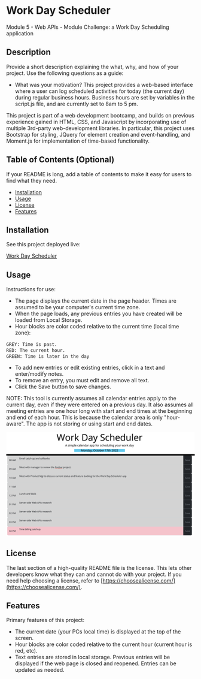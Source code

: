 # Work Day Scheduler
Module 5 - Web APIs - Module Challenge: a Work Day Scheduling application

## Description

Provide a short description explaining the what, why, and how of your project. Use the following questions as a guide:

- What was your motivation?
This project provides a web-based interface where a user can log scheduled activities for today (the current day) during regular business hours.  Business hours are set by variables in the script.js file, and are currently set to 8am to 5 pm.

This project is part of a web development bootcamp, and builds on previous experience gained in HTML, CSS, and Javascript by incorporating use of multiple 3rd-party web-development libraries.  In particular, this project uses Bootstrap for styling, JQuery for element creation and event-handling, and Moment.js for implementation of time-based functionality.

## Table of Contents (Optional)

If your README is long, add a table of contents to make it easy for users to find what they need.

- [Installation](#installation)
- [Usage](#usage)
- [License](#license)
- [Features](#features)

## Installation

See this project deployed live:

[Work Day Scheduler](https://iseanc.github.io/work-day-scheduler/)

## Usage

Instructions for use: 
- The page displays the current date in the page header.  Times are assumed to be your computer's current time zone.
- When the page loads, any previous entries you have created will be loaded from Local Storage.
- Hour blocks are color coded relative to the current time (local time zone):
```
GREY: Time is past.
RED: The current hour.
GREEN: Time is later in the day
```

- To add new entries or edit existing entries, click in a text and enter/modify notes.
- To remove an entry, you must edit and remove all text.
- Click the Save button to save changes.


NOTE: This tool is currently assumes all calendar entries apply to the current day, even if they were entered on a previous day.  It also assumes all meeting entries are one hour long with start and end times at the beginning and end of each hour.  This is because the calendar area is only "hour-aware".  The app is not storing or using start and end dates. 

![Work Scheduler Page](assets/images/WDS_DemoScreenshot.png)


## License

The last section of a high-quality README file is the license. This lets other developers know what they can and cannot do with your project. If you need help choosing a license, refer to [https://choosealicense.com/](https://choosealicense.com/).


## Features

Primary features of this project:

- The current date (your PCs local time) is displayed at the top of the screen.
- Hour blocks are color coded relative to the current hour (current hour is red, etc).
- Text entries are stored in local storage.  Previous entries will be displayed if the web page is closed and reopened.  Entries can be updated as needed.